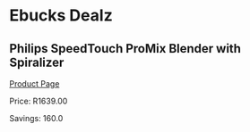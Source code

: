 
# Ebucks Dealz
## Philips SpeedTouch ProMix Blender with Spiralizer
[Product Page](https://www.ebucks.com/web/shop/productSelected.do?prodId=996859034&catId=704987863)

Price: R1639.00

Savings: 160.0


	